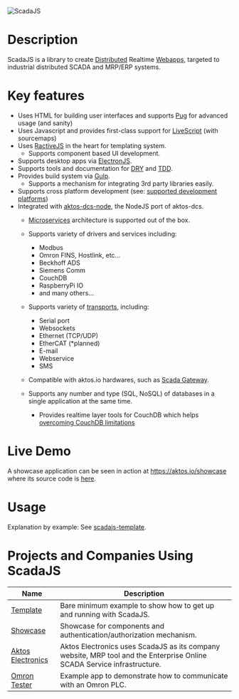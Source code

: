 ![ScadaJS](https://cdn.rawgit.com/aktos-io/scada.js/master/assets/scadajs-logo-long.svg)

# Description

ScadaJS is a library to create [Distributed](https://en.wikipedia.org/wiki/Distributed_Computing) Realtime [Webapps](https://en.wikipedia.org/wiki/Single-page_application), targeted to industrial distributed SCADA and MRP/ERP systems.

# Key features

* Uses HTML for building user interfaces and supports [Pug](https://pugjs.org) for advanced usage (and sanity)
* Uses Javascript and provides first-class support for [LiveScript](http://livescript.net) (with sourcemaps)
* Uses [RactiveJS](http://www.ractivejs.org/) in the heart for templating system.
  * Supports component based UI development.
* Supports desktop apps via [ElectronJS](http://electron.atom.io/).
* Supports tools and documentation for [DRY](https://en.wikipedia.org/wiki/Don't_repeat_yourself) and [TDD](https://en.wikipedia.org/wiki/Test-driven_development).
* Provides build system via [Gulp](http://gulpjs.com).
  * Supports a mechanism for integrating 3rd party libraries easily.
* Supports cross platform development (see: [supported development platforms](./doc/supported-development-platforms.md))
* Integrated with [aktos-dcs-node](https://github.com/aktos-io/aktos-dcs-node), the NodeJS port of aktos-dcs.
   * [Microservices](https://en.wikipedia.org/wiki/Microservices) architecture is supported out of the box.
   * Supports variety of drivers and services including:
     * Modbus
     * Omron FINS, Hostlink, etc...
     * Beckhoff ADS
     * Siemens Comm
     * CouchDB
     * RaspberryPi IO
     * and many others...
   * Supports variety of [transports](https://github.com/aktos-io/aktos-dcs-node/tree/master/transports), including:
     * Serial port
     * Websockets
     * Ethernet (TCP/UDP)
     * EtherCAT (*planned)
     * E-mail
     * Webservice
     * SMS

   * Compatible with aktos.io hardwares, such as [Scada Gateway](https://aktos.io/scada/pdf).
   * Supports any number and type (SQL, NoSQL) of databases in a single application at the same time.
     * Provides realtime layer tools for CouchDB which helps [overcoming CouchDB limitations](https://github.com/aktos-io/aktos-dcs-node/tree/master/connectors/couch-dcs)

# Live Demo

A showcase application can be seen in action at https://aktos.io/showcase where its source code is [here](https://github.com/aktos-io/scadajs-showcase).

# Usage

Explanation by example: See [scadajs-template](https://github.com/aktos-io/scadajs-template/blob/master/usage-recipe.md).

# Projects and Companies Using ScadaJS

| Name | Description |
| ---- | ----- |
| [Template](https://github.com/aktos-io/scadajs-template) | Bare minimum example to show how to get up and running with ScadaJS. |
| [Showcase](https://github.com/aktos-io/scadajs-showcase) | Showcase for components and authentication/authorization mechanism.|
| [Aktos Electronics](https://aktos.io) | Aktos Electronics uses ScadaJS as its company website, MRP tool and the Enterprise Online SCADA Service infrastructure. |
| [Omron Tester](https://github.com/aktos-io/omron-tester) | Example app to demonstrate how to communicate with an Omron PLC. |
